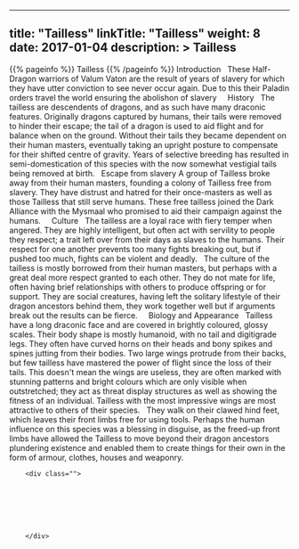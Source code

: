 
---
title: "Tailless"
linkTitle: "Tailless"
weight: 8
date: 2017-01-04
description: >
 Tailless
---

{{% pageinfo %}}
Tailless
{{% /pageinfo %}}
Introduction <span class="line-spacer d-block"> </span> These Half-Dragon warriors of Valum Vaton are the result of years of slavery for which they have utter conviction to see never occur again. Due to this their Paladin orders travel the world ensuring the abolishon of slavery <span class="line-spacer d-block"> </span> <span class="line-spacer d-block"> </span> History <span class="line-spacer d-block"> </span> The tailless are descendents of dragons, and as such have many draconic features. Originally dragons captured by humans, their tails were removed to hinder their escape; the tail of a dragon is used to aid flight and for balance when on the ground. Without their tails they became dependent on their human masters, eventually taking an upright posture to compensate for their shifted centre of gravity. Years of selective breeding has resulted in semi-domestication of this species with the now somewhat vestigial tails being removed at birth. <span class="line-spacer d-block"> </span> Escape from slavery A group of Tailless broke away from their human masters, founding a colony of Tailless free from slavery. They have distrust and hatred for their once-masters as well as those Tailless that still serve humans. These free tailless joined the Dark Alliance with the Mysmaal who promised to aid their campaign against the humans. <span class="line-spacer d-block"> </span> <span class="line-spacer d-block"> </span> Culture <span class="line-spacer d-block"> </span> The tailless are a loyal race with fiery temper when angered. They are highly intelligent, but often act with servility to people they respect; a trait left over from their days as slaves to the humans. Their respect for one another prevents too many fights breaking out, but if pushed too much, fights can be violent and deadly. <span class="line-spacer d-block"> </span> The culture of the tailless is mostly borrowed from their human masters, but perhaps with a great deal more respect granted to each other. They do not mate for life, often having brief relationships with others to produce offspring or for support. They are social creatures, having left the solitary lifestyle of their dragon ancestors behind them, they work together well but if arguments break out the results can be fierce. <span class="line-spacer d-block"> </span> <span class="line-spacer d-block"> </span> Biology and Appearance <span class="line-spacer d-block"> </span> Tailless have a long draconic face and are covered in brightly coloured, glossy scales. Their body shape is mostly humanoid, with no tail and digitigrade legs. They often have curved horns on their heads and bony spikes and spines jutting from their bodies. Two large wings protrude from their backs, but few tailless have mastered the power of flight since the loss of their tails. This doesn't mean the wings are useless, they are often marked with stunning patterns and bright colours which are only visible when outstretched; they act as threat display structures as well as showing the fitness of an individual. Tailless with the most impressive wings are most attractive to others of their species. <span class="line-spacer d-block"> </span> They walk on their clawed hind feet, which leaves their front limbs free for using tools. Perhaps the human influence on this species was a blessing in disguise, as the freed-up front limbs have allowed the Tailless to move beyond their dragon ancestors plundering existence and enabled them to create things for their own in the form of armour, clothes, houses and weaponry.

        <div class="">
            
            
             

              

            
        </div>

